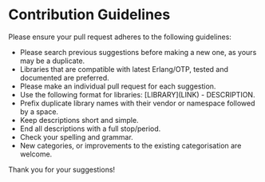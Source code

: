 # Contribution Guidelines
Please ensure your pull request adheres to the following guidelines:

* Please search previous suggestions before making a new one, as yours may be a duplicate.
* Libraries that are compatible with latest Erlang/OTP, tested and documented are preferred.
* Please make an individual pull request for each suggestion.
* Use the following format for libraries: \[LIBRARY\]\(LINK\) - DESCRIPTION.
* Prefix duplicate library names with their vendor or namespace followed by a space.
* Keep descriptions short and simple.
* End all descriptions with a full stop/period.
* Check your spelling and grammar.
* New categories, or improvements to the existing categorisation are welcome.

Thank you for your suggestions!
